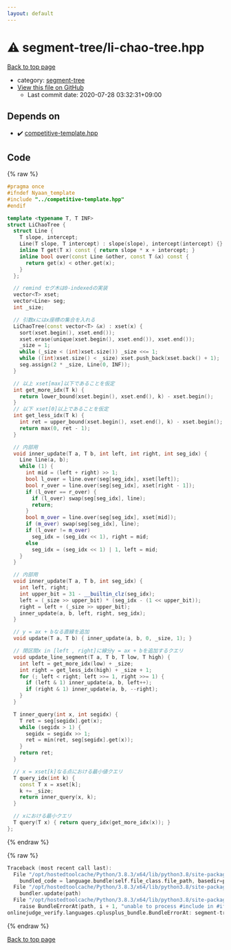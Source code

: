 ```yaml
---
layout: default
---
```


<!-- mathjax config similar to math.stackexchange -->
<script type="text/javascript" async
  src="https://cdnjs.cloudflare.com/ajax/libs/mathjax/2.7.5/MathJax.js?config=TeX-MML-AM_CHTML">
</script>
<script type="text/x-mathjax-config">
  MathJax.Hub.Config({
    TeX: { equationNumbers: { autoNumber: "AMS" }},
    tex2jax: {
      inlineMath: [ ['$','$'] ],
      processEscapes: true
    },
    "HTML-CSS": { matchFontHeight: false },
    displayAlign: "left",
    displayIndent: "2em"
  });
</script>

<script type="text/javascript" src="https://cdnjs.cloudflare.com/ajax/libs/jquery/3.4.1/jquery.min.js"></script>
<script src="https://cdn.jsdelivr.net/npm/jquery-balloon-js@1.1.2/jquery.balloon.min.js" integrity="sha256-ZEYs9VrgAeNuPvs15E39OsyOJaIkXEEt10fzxJ20+2I=" crossorigin="anonymous"></script>
<script type="text/javascript" src="../../assets/js/copy-button.js"></script>
<link rel="stylesheet" href="../../assets/css/copy-button.css" />


# :warning: segment-tree/li-chao-tree.hpp

<a href="../../index.html">Back to top page</a>

* category: <a href="../../index.html#cf992883f659a62542b674f4570b728a">segment-tree</a>
* <a href="{{ site.github.repository_url }}/blob/master/segment-tree/li-chao-tree.hpp">View this file on GitHub</a>
    - Last commit date: 2020-07-28 03:32:31+09:00




## Depends on

* :heavy_check_mark: <a href="../competitive-template.hpp.html">competitive-template.hpp</a>


## Code

<a id="unbundled"></a>
{% raw %}
```cpp
#pragma once
#ifndef Nyaan_template
#include "../competitive-template.hpp"
#endif

template <typename T, T INF>
struct LiChaoTree {
  struct Line {
    T slope, intercept;
    Line(T slope, T intercept) : slope(slope), intercept(intercept) {}
    inline T get(T x) const { return slope * x + intercept; }
    inline bool over(const Line &other, const T &x) const {
      return get(x) < other.get(x);
    }
  };

  // remind セグ木は0-indexedの実装
  vector<T> xset;
  vector<Line> seg;
  int _size;

  // 引数xにはx座標の集合を入れる
  LiChaoTree(const vector<T> &x) : xset(x) {
    sort(xset.begin(), xset.end());
    xset.erase(unique(xset.begin(), xset.end()), xset.end());
    _size = 1;
    while (_size < (int)xset.size()) _size <<= 1;
    while ((int)xset.size() < _size) xset.push_back(xset.back() + 1);
    seg.assign(2 * _size, Line(0, INF));
  }

  // 以上 xset[max]以下であることを仮定
  int get_more_idx(T k) {
    return lower_bound(xset.begin(), xset.end(), k) - xset.begin();
  }
  // 以下 xset[0]以上であることを仮定
  int get_less_idx(T k) {
    int ret = upper_bound(xset.begin(), xset.end(), k) - xset.begin();
    return max(0, ret - 1);
  }

  // 内部用
  void inner_update(T a, T b, int left, int right, int seg_idx) {
    Line line(a, b);
    while (1) {
      int mid = (left + right) >> 1;
      bool l_over = line.over(seg[seg_idx], xset[left]);
      bool r_over = line.over(seg[seg_idx], xset[right - 1]);
      if (l_over == r_over) {
        if (l_over) swap(seg[seg_idx], line);
        return;
      }
      bool m_over = line.over(seg[seg_idx], xset[mid]);
      if (m_over) swap(seg[seg_idx], line);
      if (l_over != m_over)
        seg_idx = (seg_idx << 1), right = mid;
      else
        seg_idx = (seg_idx << 1) | 1, left = mid;
    }
  }

  // 内部用
  void inner_update(T a, T b, int seg_idx) {
    int left, right;
    int upper_bit = 31 - __builtin_clz(seg_idx);
    left = (_size >> upper_bit) * (seg_idx - (1 << upper_bit));
    right = left + (_size >> upper_bit);
    inner_update(a, b, left, right, seg_idx);
  }

  // y = ax + bなる直線を追加
  void update(T a, T b) { inner_update(a, b, 0, _size, 1); }

  // 閉区間x in [left , right]に線分y = ax + bを追加するクエリ
  void update_line_segment(T a, T b, T low, T high) {
    int left = get_more_idx(low) + _size;
    int right = get_less_idx(high) + _size + 1;
    for (; left < right; left >>= 1, right >>= 1) {
      if (left & 1) inner_update(a, b, left++);
      if (right & 1) inner_update(a, b, --right);
    }
  }

  T inner_query(int x, int segidx) {
    T ret = seg[segidx].get(x);
    while (segidx > 1) {
      segidx = segidx >> 1;
      ret = min(ret, seg[segidx].get(x));
    }
    return ret;
  }

  // x = xset[k]なる点における最小値クエリ
  T query_idx(int k) {
    const T x = xset[k];
    k += _size;
    return inner_query(x, k);
  }

  // xにおける最小クエリ
  T query(T x) { return query_idx(get_more_idx(x)); }
};
```
{% endraw %}

<a id="bundled"></a>
{% raw %}
```cpp
Traceback (most recent call last):
  File "/opt/hostedtoolcache/Python/3.8.3/x64/lib/python3.8/site-packages/onlinejudge_verify/docs.py", line 349, in write_contents
    bundled_code = language.bundle(self.file_class.file_path, basedir=pathlib.Path.cwd())
  File "/opt/hostedtoolcache/Python/3.8.3/x64/lib/python3.8/site-packages/onlinejudge_verify/languages/cplusplus.py", line 185, in bundle
    bundler.update(path)
  File "/opt/hostedtoolcache/Python/3.8.3/x64/lib/python3.8/site-packages/onlinejudge_verify/languages/cplusplus_bundle.py", line 306, in update
    raise BundleErrorAt(path, i + 1, "unable to process #include in #if / #ifdef / #ifndef other than include guards")
onlinejudge_verify.languages.cplusplus_bundle.BundleErrorAt: segment-tree/li-chao-tree.hpp: line 3: unable to process #include in #if / #ifdef / #ifndef other than include guards

```
{% endraw %}

<a href="../../index.html">Back to top page</a>

